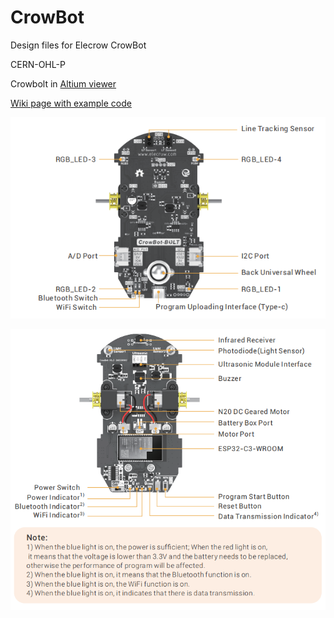 # CrowBot
Design files for Elecrow CrowBot

CERN-OHL-P

Crowbolt in [Altium viewer](https://365.altium.com/files/6BD3D0E1-E369-48C4-9C85-A43504ED84B5)

[Wiki page with example code](https://www.elecrow.com/wiki/index.php?title=CrowBot-BOLT_Programmable_Smart_Robot_Car_STEAM_Robot_Kit)

![Back](https://raw.githubusercontent.com/rosmo-robot/CrowBot/main/assets/Crowbot-bolt-BACK-OVERVIEW.png?token=GHSAT0AAAAAAB7EAKLCAGLB3LHBMZ6HCIYAY74QB4Q)

![Front](https://raw.githubusercontent.com/rosmo-robot/CrowBot/main/assets/Crowbot-bolt-FRONT-OVERVIEW.png?token=GHSAT0AAAAAAB7EAKLCUHNIAQBP3BO2ZAVIY74QB6A)

